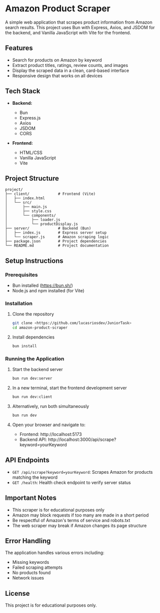 # Amazon Product Scraper

A simple web application that scrapes product information from Amazon search results. This project uses Bun with Express, Axios, and JSDOM for the backend, and Vanilla JavaScript with Vite for the frontend.

## Features

- Search for products on Amazon by keyword
- Extract product titles, ratings, review counts, and images
- Display the scraped data in a clean, card-based interface
- Responsive design that works on all devices

## Tech Stack

- **Backend:**
  - Bun
  - Express.js
  - Axios
  - JSDOM
  - CORS

- **Frontend:**
  - HTML/CSS
  - Vanilla JavaScript
  - Vite

## Project Structure

```
project/
├── client/             # Frontend (Vite)
│   ├── index.html
│   └── src/
│       ├── main.js
│       ├── style.css
│       └── components/
│           ├── loader.js
│           └── productDisplay.js
├── server/             # Backend (Bun)
│   ├── index.js        # Express server setup
│   └── scraper.js      # Amazon scraping logic
├── package.json        # Project dependencies
└── README.md           # Project documentation
```

## Setup Instructions

### Prerequisites

- Bun installed (https://bun.sh/)
- Node.js and npm installed (for Vite)

### Installation

1. Clone the repository
   ```bash
   git clone <https://github.com/lucasriosdev/JuniorTask>
   cd amazon-product-scraper
   ```

2. Install dependencies
   ```bash
   bun install
   ```

### Running the Application

1. Start the backend server
   ```bash
   bun run dev:server
   ```

2. In a new terminal, start the frontend development server
   ```bash
   bun run dev:client
   ```

3. Alternatively, run both simultaneously
   ```bash
   bun run dev
   ```

4. Open your browser and navigate to:
   - Frontend: http://localhost:5173
   - Backend API: http://localhost:3000/api/scrape?keyword=yourKeyword

## API Endpoints

- `GET /api/scrape?keyword=yourKeyword`: Scrapes Amazon for products matching the keyword
- `GET /health`: Health check endpoint to verify server status

## Important Notes

- This scraper is for educational purposes only
- Amazon may block requests if too many are made in a short period
- Be respectful of Amazon's terms of service and robots.txt
- The web scraper may break if Amazon changes its page structure

## Error Handling

The application handles various errors including:
- Missing keywords
- Failed scraping attempts
- No products found
- Network issues

## License

This project is for educational purposes only.
